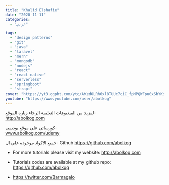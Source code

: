 ```yaml
---
title: "Khalid Elshafie"
date: "2020-11-11"
categories:
  - "عربي"

tags:
  - "design patterns"
  - "git"
  - "java"
  - "laravel"
  - "mern"
  - "mongodb"
  - "nodejs"
  - "react"
  - "react native"
  - "serverless"
  - "springboot"
  - "strapi"
cover: "https://yt3.ggpht.com/ytc/AKedOLRh6xl8TUUc7ciC_fpMPQWFpu0xSbYKsIKTxpM2Sw=s88-c-k-c0x00ffffff-no-rj"
youtube: "https://www.youtube.com/user/abolkog"
---
```



لمزيد من الفيديوهات التعليمة الرجاء زيارة الموقع-  
http://abolkog.com

كورساتي علي موقع يوديمي-  
www.abolkog.com/udemy


جميع الاكواد موجودة علي ال-  Github 
https://github.com/abolkog

- For more tutorials please visit my website:
http://abolkog.com

- Tutorials codes are available at my github repo: 
https://github.com/abolkog

- https://twitter.com/BarmagaIo
